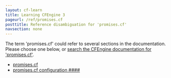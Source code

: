 ```yaml
---
layout: cf-learn
title: Learning CFEngine 3
pageurl: /ref/promises.cf
posttitle: Reference disambiguation for 'promises.cf'
navsection: none
---
```


The term 'promises.cf' could refer to several sections in the documentation. Please choose one below, or
[search the CFEngine documentation for 'promises.cf'](http://docs.cfengine.com/latest/search.html?q=promises.cf).

- [promises.cf](http://docs.cfengine.com/latest/guide-writing-and-serving-policy-policy-framework.html#promises-cf)
- [promises.cf configuration \#\#\#\#](http://docs.cfengine.com/latest/guide-writing-and-serving-policy-policy-framework.html#promises-cf-configuration-####)
